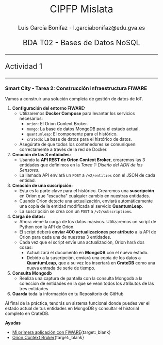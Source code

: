 <p style="text-align: center; font-size: 32px;">CIPFP Mislata</p>

<p style="text-align: center; font-size: 18px;">Luis García Bonifaz - l.garciabonifaz@edu.gva.es</p>
<p style="text-align: center; font-size: 24px;">BDA  T02 - Bases de Datos NoSQL</p>

---

<p style="text-align: left; font-size: 24px;">Actividad 1</p>

---

### Smart City - Tarea 2: Construcción infraestructura FIWARE

Vamos a construir una solución completa de gestión de datos de IoT.

1. **Configuración del entorno FIWARE:**
    - Utilizaremos **Docker Compose** para levantar los servicios necesarios:
        - `orion`: El Orion Context Broker.
        - `mongo`: La base de datos MongoDB para el estado actual.
        - `quantumleap`: El componente para el histórico.
        - `cratedb`: La base de datos para el histórico de datos.
    - Asegúrate de que todos los contenedores se comuniquen correctamente a través de la red de Docker.
2. **Creación de las 3 entidades:**
    - Usando la **API REST de Orion Context Broker**, crearemos las 3 entidades que definimos en la *Tarea 1: Diseño del ADN de los Sensores*.
    - La llamada API enviará un `POST` a `/v2/entities` con el JSON de cada entidad.
3. **Creación de una suscripción:**
    - Esta es la parte clave para el histórico. Crearemos una **suscripción** en Orion que "escucha" cualquier cambio en nuestras entidades.
    - Cuando Orion detecte una actualización, enviará automáticamente una copia de la entidad modificada al servicio **QuantumLeap**.
    - La suscripción se crea con un `POST` a `/v2/subscriptions`.
4. **Carga de datos:**
    - Ahora viene la carga de los datos masivos. Utilizaremos un script de Python con la API de Orion.
    - El script deberá **enviar 400 actualizaciones por atributo** a la API de Orion para cada una de nuestras 3 entidades.
    - Cada vez que el script envíe una actualización, Orion hará dos cosas:
        - Actualizará el documento en **MongoDB** con el nuevo estado.
        - Debido a la suscripción, enviará una copia de los datos a **QuantumLeap**, que a su vez los insertará en **CrateDB** como una nueva entrada de serie de tiempo.
5. **Consulta Mongodb**
    - Realiza una captura de pantalla con la consulta Mongodb a la coleccion de entidades en la que se vean todos los atributos de las tres entidades 
6. **Guarda** toda la información en tu Repositorio de GitHub
   
Al final de la práctica, tendrás un sistema funcional donde puedes ver el estado actual de tus entidades en MongoDB y consultar el historial completo en CrateDB.

**Ayudas**

- [Mi primera aplicación con FIWARE](https://fiware-training.readthedocs.io/es-mx/latest/casodeestudio/descripcion/){target:_blank}
- [Orion Context Broker](https://fiware-training.readthedocs.io/es-mx/latest/ecosistemaFIWARE/ocb/){target:_blank}
